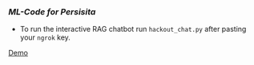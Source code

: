 ### *ML-Code for Persisita* ###
- To run the interactive RAG chatbot run `hackout_chat.py` after pasting your `ngrok` key.

[Demo](https://drive.google.com/file/d/1md0xHTJhf4pno-ka8WeqtM5Auir87b9T/view?usp=drivesdk)
